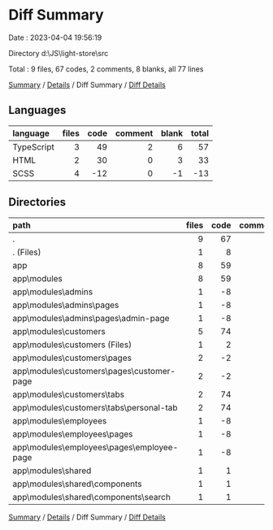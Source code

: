 # Diff Summary

Date : 2023-04-04 19:56:19

Directory d:\\JS\\light-store\\src

Total : 9 files,  67 codes, 2 comments, 8 blanks, all 77 lines

[Summary](results.md) / [Details](details.md) / Diff Summary / [Diff Details](diff-details.md)

## Languages
| language | files | code | comment | blank | total |
| :--- | ---: | ---: | ---: | ---: | ---: |
| TypeScript | 3 | 49 | 2 | 6 | 57 |
| HTML | 2 | 30 | 0 | 3 | 33 |
| SCSS | 4 | -12 | 0 | -1 | -13 |

## Directories
| path | files | code | comment | blank | total |
| :--- | ---: | ---: | ---: | ---: | ---: |
| . | 9 | 67 | 2 | 8 | 77 |
| . (Files) | 1 | 8 | 0 | 1 | 9 |
| app | 8 | 59 | 2 | 7 | 68 |
| app\\modules | 8 | 59 | 2 | 7 | 68 |
| app\\modules\\admins | 1 | -8 | 0 | -1 | -9 |
| app\\modules\\admins\\pages | 1 | -8 | 0 | -1 | -9 |
| app\\modules\\admins\\pages\\admin-page | 1 | -8 | 0 | -1 | -9 |
| app\\modules\\customers | 5 | 74 | 2 | 9 | 85 |
| app\\modules\\customers (Files) | 1 | 2 | 0 | 0 | 2 |
| app\\modules\\customers\\pages | 2 | -2 | 0 | -1 | -3 |
| app\\modules\\customers\\pages\\customer-page | 2 | -2 | 0 | -1 | -3 |
| app\\modules\\customers\\tabs | 2 | 74 | 2 | 10 | 86 |
| app\\modules\\customers\\tabs\\personal-tab | 2 | 74 | 2 | 10 | 86 |
| app\\modules\\employees | 1 | -8 | 0 | -1 | -9 |
| app\\modules\\employees\\pages | 1 | -8 | 0 | -1 | -9 |
| app\\modules\\employees\\pages\\employee-page | 1 | -8 | 0 | -1 | -9 |
| app\\modules\\shared | 1 | 1 | 0 | 0 | 1 |
| app\\modules\\shared\\components | 1 | 1 | 0 | 0 | 1 |
| app\\modules\\shared\\components\\search | 1 | 1 | 0 | 0 | 1 |

[Summary](results.md) / [Details](details.md) / Diff Summary / [Diff Details](diff-details.md)